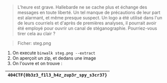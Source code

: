 > L'heure est grave. Hallebarde ne se cache plus et échange des messages en toute liberté. Un tel manque de précautions de leur part est alarmant, et même presque suspect. Un logo a été utilisé dans l'un de leurs courriels et d'après de premières analyses, il pourrait avoir été employé pour ouvrir un canal de stéganographie. Pourriez-vous tirer cela au clair ?

> Ficher: steg.png

1. On execute `binwalk steg.png --extract`
2. On aperçoit un zip, et dedans une image
3. On l'ouvre et on trouve :

| `404CTF{0b3z3_f1l3_h4z_zup3r_spy_s3cr37}` |
|-------------------------------------------|
